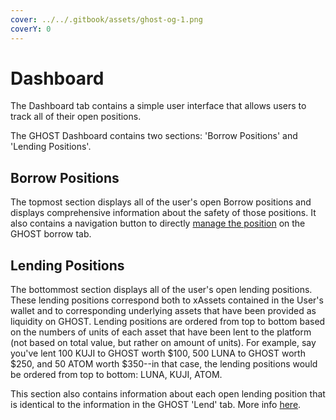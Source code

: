 ```yaml
---
cover: ../../.gitbook/assets/ghost-og-1.png
coverY: 0
---
```


# Dashboard

The Dashboard tab contains a simple user interface that allows users to track all of their open positions.&#x20;

The GHOST Dashboard contains two sections: 'Borrow Positions' and 'Lending Positions'.&#x20;

## Borrow Positions

The topmost section displays all of the user's open Borrow positions and displays comprehensive information about the safety of those positions. It also contains a navigation button to directly [manage the position](borrow.md#manage-position) on the GHOST borrow tab.&#x20;

## Lending Positions

The bottommost section displays all of the user's open lending positions. These lending positions correspond both to xAssets contained in the User's wallet and to corresponding underlying assets that have been provided as liquidity on GHOST. Lending positions are ordered from top to bottom based on the numbers of units of each asset that have been lent to the platform (not based on total value, but rather on amount of units). For example, say you've lent 100 KUJI to GHOST worth $100, 500 LUNA to GHOST worth $250, and 50 ATOM worth $350--in that case, the lending positions would be ordered from top to bottom: LUNA, KUJI, ATOM.

This section also contains information about each open lending position that is identical to the information in the GHOST 'Lend' tab. More info [here](lend.md#overview).

